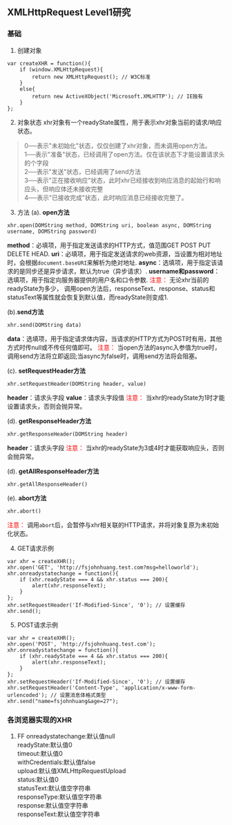 ## XMLHttpRequest Level1研究
### 基础
1. 创建对象
````
var createXHR = function(){
	if (window.XMLHttpRequest){
		return new XMLHttpRequest(); // W3C标准
	}
	else{
		return new ActiveXObject('Microsoft.XMLHTTP'); // IE独有
	}
};
````
2. 对象状态
  xhr对象有一个readyState属性，用于表示xhr对象当前的请求/响应状态。
  >0──表示"未初始化"状态，仅仅创建了xhr对象，而未调用open方法。<br/>
  >1──表示"准备"状态，已经调用了open方法。仅在该状态下才能设置请求头的个字段<br/>
  >2──表示"发送"状态，已经调用了send方法<br/>
  >3──表示"正在接收响应"状态，此时xhr已经接收到响应消息的起始行和响应头，但响应体还未接收完整<br/>
  >4──表示"已接收完成"状态，此时响应消息已经接收完整了。<br/>

3. 方法
(a). **open方法**
````
xhr.open(DOMString method, DOMString uri, boolean async, DOMString username, DOMString password)
````
**method**：必填项，用于指定发送请求的HTTP方式，值范围GET POST PUT DELETE HEAD.
**uri**：必填项，用于指定发送请求的web资源，当设置为相对地址时，会根据`document.baseURI`来解析为绝对地址.
**async**：选填项，用于指定该请求的是同步还是异步请求，默认为true（异步请求）.
**username和password**：选填项，用于指定向服务器提供的用户名和口令参数.
<font style="color:red;">注意：</font>
无论xhr当前的readyState为多少， 调用open方法后，responseText、response、status和statusText等属性就会恢复到默认值，而readyState则变成1.

(b).**send方法**
````
xhr.send(DOMString data)
````
**data**：选填项，用于指定请求体内容，当请求的HTTP方式为POST时有用，其他方式时传null或不传任何值即可。
<font style="color:red;">注意：</font>
当open方法的async入参值为true时，调用send方法将立即返回;当async为false时，调用send方法将会阻塞。

(c). **setRequestHeader方法**
````
xhr.setRequestHeader(DOMString header, value)
````
**header**：请求头字段
**value**：请求头字段值
<font style="color:red;">注意：</font>
当xhr的readyState为1时才能设置请求头，否则会抛异常。

(d). **getResponseHeader方法**
````
xhr.getResponseHeader(DOMString header)
````
**header**：请求头字段
<font style="color:red;">注意：</font>
当xhr的readyState为3或4时才能获取响应头，否则会抛异常。

(d). **getAllResponseHeader方法**
````
xhr.getAllResponseHeader()
````

(e). **abort方法**
````
xhr.abort()
````
<font style="color:red;">注意：</font>
调用`abort`后，会暂停与xhr相关联的HTTP请求，并将对象复原为未初始化状态。

4. GET请求示例
````
var xhr = createXHR();
xhr.open('GET', 'http://fsjohnhuang.test.com?msg=helloworld');
xhr.onreadystatechange = function(){
	if (xhr.readyState === 4 && xhr.status === 200){
		alert(xhr.responseText);
	}
};
xhr.setRequestHeader('If-Modified-Since', '0'); // 设置缓存
xhr.send();
````
5. POST请求示例
````
var xhr = createXHR();
xhr.open('POST', 'http://fsjohnhuang.test.com');
xhr.onreadystatechange = function(){
	if (xhr.readyState === 4 && xhr.status === 200){
		alert(xhr.responseText);
	}
};
xhr.setRequestHeader('If-Modified-Since', '0'); // 设置缓存
xhr.setRequestHeader('Content-Type', 'application/x-www-form-urlencoded'); // 设置消息体格式类型
xhr.send("name=fsjohnhuang&age=27");
````

### 各浏览器实现的XHR
1. FF
onreadystatechange:默认值null<br/>
readyState:默认值0<br/>
timeout:默认值0<br/>
withCredentials:默认值false<br/>
upload:默认值XMLHttpRequestUpload<br/>
status:默认值0<br/>
statusText:默认值空字符串<br/>
responseType:默认值空字符串<br/>
response:默认值空字符串<br/>
responseText:默认值空字符串<br/>

